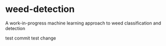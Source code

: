 # weed-detection
A work-in-progress machine learning approach to weed classification and detection

test commit
test change
